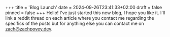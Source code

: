 +++
title = 'Blog Launch'
date = 2024-09-26T23:41:33+02:00
draft = false
pinned = false
+++
Hello! I've just started this new blog, I hope you like it. I'll link a reddit thread on each article where you contact me regarding the specifics of the posts but for anything else you can contact me on zach@zachpovey.dev.